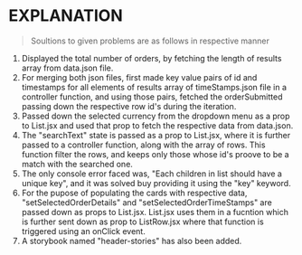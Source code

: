# EXPLANATION

> Soultions to given problems are as follows in respective manner

1. Displayed the total number of orders, by fetching the length of results array from data.json file.
2. For merging both json files, first made key value pairs of id and timestamps for all elements of results array of timeStamps.json file in a controller function, and using those pairs, fetched the orderSubmitted passing down the respective row id's during the iteration.
3. Passed down the selected currency from the dropdown menu as a prop to List.jsx and used that prop to fetch the respective data from data.json.
4. The "searchText" state is passed as a prop to List.jsx, where it is further passed to a controller function, along with the array of rows. This function filter the rows, and keeps only those whose id's proove to be a match with the searched one.
5. The only console error faced was, "Each children in list should have a unique key", and it was solved buy providing it using the "key" keyword.
6. For the pupose of populating the cards with respective data, "setSelectedOrderDetails" and "setSelectedOrderTimeStamps" are passed down as props to List.jsx. List.jsx uses them in a fucntion which is further sent down as prop to ListRow.jsx where that function is triggered using an onClick event.
7. A storybook named "header-stories" has also been added.


